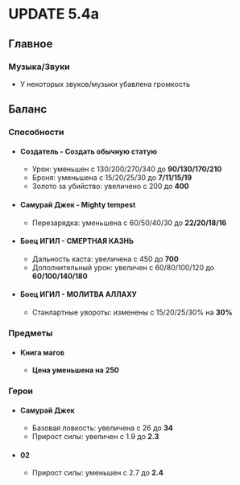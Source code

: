 # UPDATE 5.4a

## Главное

### Музыка/Звуки

* У некоторых звуков/музыки убавлена громкость

## Баланс

### Способности

* #### Создатель - Создать обычную статую
  * Урон: уменьшен с 130/200/270/340 до **90/130/170/210**
  * Броня: уменьшена с 15/20/25/30 до **7/11/15/19**
  * Золото за убийство: увеличено с 200 до **400**

* #### Самурай Джек - Mighty tempest
  * Перезарядка: уменьшена с 60/50/40/30 до **22/20/18/16**

* #### Боец ИГИЛ - СМЕРТНАЯ КАЗНЬ
  * Дальность каста: увеличена с 450 до **700**
  * Дополнительный урон: увеличен с 60/80/100/120 до **60/100/140/180**

* #### Боец ИГИЛ - МОЛИТВА АЛЛАХУ
  * Станлартные увороты: изменены с 15/20/25/30% на **30%**

### Предметы

* #### Книга магов
  * **Цена уменьшена на 250**
  
### Герои

* #### Самурай Джек
  * Базовая ловкость: увеличена с 26 до **34**
  * Прирост силы: увеличен с 1.9 до **2.3**

* #### 02
  * Прирост силы: уменьшен с 2.7 до **2.4**
